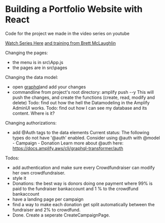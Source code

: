 # Building a Portfolio Website with React
Code for the project we made in the video series on youtube

[Watch Series Here](https://www.youtube.com/playlist?list=PLnpdZyv-BjINbUjmTUsyziHz_4fa9hM5G)
[and training from Brett McLaughlin](https://www.linkedin.com/learning/build-a-react-application-using-aws-amplify)

Changing the pages:
- the menu is in src\App.js
- the pages are in src\pages

Changing the data model:
- open [graphql](amplify\backend\api\notesapp\schema.graphql )and add your changes
- commandline from project's root directory: amplify push --y This will push the changes, and create the functions (create, read, modify and delete)
Todo: find out how the hell the Datamodeling in the Amplify AdminUI works. 
Todo: find out how I can see my database and its content. Where is it?

Changing authorizations:
- add @Auth tags to the data elements
Current status: The following types do not have '@auth' enabled. Consider using @auth with @model
         - Campaign
         - Donation
Learn more about @auth here: https://docs.amplify.aws/cli/graphql-transformer/auth


Todos:
- add authentication and make sure every Crowdfundraiser can modify her own crowdfundraiser.
- style it 
- Donations: the best way is donors doing one payment where 99% is paid to the fundraiser bankaccount and 1 % to the crowdfund bankaccount
- have a landing page per campaign
- find a way to make each donation get split automatically between the fundraiser and 2% to crowdfund.
- Done. Create a seperate CreateCampaignPage. 

